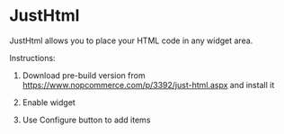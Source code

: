 # JustHtml


JustHtml allows you to place your HTML code in any widget area.

Instructions:

1. Download pre-build version from https://www.nopcommerce.com/p/3392/just-html.aspx and install it

2. Enable widget

3. Use Configure button to add items

